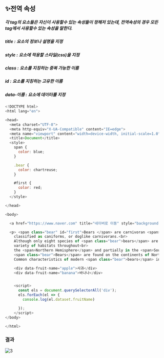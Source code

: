 ## ✨전역 속성


##### 각 tag의 요소들은 자신이 사용할수 있는 속성들이 정해저 있는데, 전역속성의 경우 모든 tag에서 사용할수 있는 속성을 말한다.
##### title : 요소의 정보나 설명을 지정
##### style : 요소에 적용할 스타일(css)을 지정
##### class : 요소를 지칭하는 중복 가능한 이름
##### id    : 요소를 지칭하는 고유한 이름
##### data-이름 : 요소에 데이터를 지정

```javascript
<!DOCTYPE html>
<html lang="en">

<head>
  <meta charset="UTF-8">
  <meta http-equiv="X-UA-Compatible" content="IE=edge">
  <meta name="viewport" content="width=device-width, initial-scale=1.0">
  <title>Document</title>
  <style>
    span {
      color: blue;
    }

    .bear {
      color: chartreuse;
    }

    #first {
      color: red;
    }
  </style>

</head>

<body>

  <a href="https://www.naver.com" title="네이버로 이동" style="background-color: rgb(123, 240, 248);">Naver</a>

  <p> <span class="bear" id="first">Bears </span> are carnivoran <span>mammals</span> of the family Ursidae. They are
    classified as caniforms, or doglike carnivorans.<br>
    Although only eight species of <span class="bear">bears</span> are extant, they are widespread, appearing in a wide
    variety of habitats throughout<br>
    the <span>Northern Hemisphere</span> and partially in the <span>Southern Hemisphere.</span><br>
    <span class="bear">Bears</span> are found on the continents of North America, South America, Europe, and Asia.<br>
    Common characteristics of modern <span class="bear">bears</span> include large bodies with stocky legs, .....<br>

    <div data-fruit-name="apple">사과</div>
    <div data-fruit-name="banana">바나나</div>


    <script>
      const els = document.querySelectorAll('div');
      els.forEach(el => {
        console.log(el.dataset.fruitName)

      });
    </script>
</body>

</html>

```

### 결과

![3](https://user-images.githubusercontent.com/74480236/128174678-b5311c55-0a1e-484c-88b1-425f94ed30d6.PNG)

